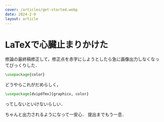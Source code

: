 ```yaml
---
cover: /articles/get-started.webp
date: 2024-2-9
layout: article
---
```


# LaTeXで心臓止まりかけた

修論の最終稿修正して，修正点を赤字にしようとしたら急に画像出力しなくなってびっくりした．

```tex
\usepackage{color}
```

どうやらこれがだめらしく，

```tex
\usepackage[dvipdfmx]{graphicx, color}
```

ってしないといけないらしい．

ちゃんと出力されるようになって一安心．
提出までもう一息．

